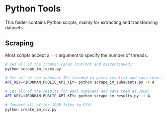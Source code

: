 # Python Tools

This folder contains Python scripts, mainly for extracting and transforming datasets.

## Scraping

Most scripts accept a `--t` argument to specify the number of threads.

```bash
# Get all of the Ironman races (current and discontinued):
python scrape_im_races.py

# Get all of the subevent IDs (needed to query results) and save them as CSV:
API_KEY=<IRONMAN_PUBLIC_API_KEY> python scrape_im_subevents.py -t 4

# Get all of the results for each subevent and save them as JSON:
API_KEY=<IRONMAN_PUBLIC_API_KEY> python scrape_im_results.py -t 4

# Convert all of the JSON files to CSV:
python create_im_csv.py
```